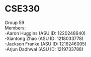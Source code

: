 # CSE330
Group 59<br>
Members:<br>
-Aaron Huggins (ASU ID: 1220248640)<br>
-Xiantong Zhao (ASU ID: 1218033778)<br>
-Jackson Franke (ASU ID: 1216246005)<br>
-Arjun Dadhwal (ASU ID: 1219733788)

